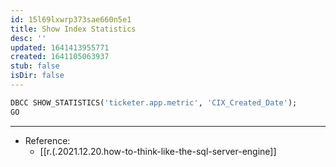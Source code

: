 ```yaml
---
id: 15l69lxwrp373sae660n5e1
title: Show Index Statistics
desc: ''
updated: 1641413955771
created: 1641105063937
stub: false
isDir: false
---
```



```sql
DBCC SHOW_STATISTICS('ticketer.app.metric', 'CIX_Created_Date');
GO
```

---

- Reference:
  - [[r.(.2021.12.20.how-to-think-like-the-sql-server-engine]]

